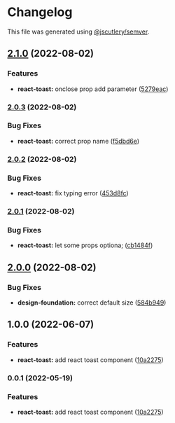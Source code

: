 # Changelog

This file was generated using [@jscutlery/semver](https://github.com/jscutlery/semver).

## [2.1.0](https://gitlab.migoinc.com/migotv/paintbox/compare/react-toast@2.0.3...react-toast@2.1.0) (2022-08-02)


### Features

* **react-toast:** onclose prop add parameter ([5279eac](https://gitlab.migoinc.com/migotv/paintbox/commit/5279eace198aae660c1b44d6485dbc70bb7d1ea0))

### [2.0.3](https://gitlab.migoinc.com/migotv/paintbox/compare/react-toast@2.0.2...react-toast@2.0.3) (2022-08-02)


### Bug Fixes

* **react-toast:** correct prop name ([f5dbd6e](https://gitlab.migoinc.com/migotv/paintbox/commit/f5dbd6e8da948512a7449067213f80d6d909e9ef))

### [2.0.2](https://gitlab.migoinc.com/migotv/paintbox/compare/react-toast@2.0.1...react-toast@2.0.2) (2022-08-02)


### Bug Fixes

* **react-toast:** fix typing error ([453d8fc](https://gitlab.migoinc.com/migotv/paintbox/commit/453d8fc942f57eba8efbd72602920d90cc6f986e))

### [2.0.1](https://gitlab.migoinc.com/migotv/paintbox/compare/react-toast@2.0.0...react-toast@2.0.1) (2022-08-02)


### Bug Fixes

* **react-toast:** let some props optiona; ([cb1484f](https://gitlab.migoinc.com/migotv/paintbox/commit/cb1484f54ea62aa97af68d5aec0b4cbf7a511f39))

## [2.0.0](https://gitlab.migoinc.com/migotv/paintbox/compare/react-toast@1.0.0...react-toast@2.0.0) (2022-08-02)


### Bug Fixes

* **design-foundation:** correct default size ([584b949](https://gitlab.migoinc.com/migotv/paintbox/commit/584b9493e6585b993d326b2dbb392cb7c79021c7))

## 1.0.0 (2022-06-07)


### Features

* **react-toast:** add react toast component ([10a2275](https://gitlab.migoinc.com/migotv/paintbox/commit/10a2275cd502bac0d09315492c3f821a31885f4b))

### 0.0.1 (2022-05-19)


### Features

* **react-toast:** add react toast component ([10a2275](https://gitlab.migoinc.com/migotv/paintbox/commit/10a2275cd502bac0d09315492c3f821a31885f4b))
